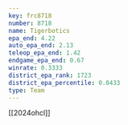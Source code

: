 ```yaml
---
key: frc8718
number: 8718
name: Tigerbotics
epa_end: 4.22
auto_epa_end: 2.13
teleop_epa_end: 1.42
endgame_epa_end: 0.67
winrate: 0.3333
district_epa_rank: 1723
district_epa_percentile: 0.0433
type: Team
---
```

[[2024ohcl]]
